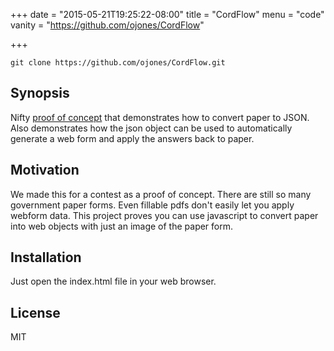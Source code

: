 +++
date = "2015-05-21T19:25:22-08:00"
title = "CordFlow"
menu = "code"
vanity = "https://github.com/ojones/CordFlow"

+++

```
git clone https://github.com/ojones/CordFlow.git
```

## Synopsis

Nifty [proof of concept](http://ojones.github.io/CordFlow/) that demonstrates how to convert paper to JSON.  Also demonstrates how the json object can be used to automatically generate a web form and apply the answers back to paper.

## Motivation

We made this for a contest as a proof of concept.  There are still so many government paper forms.  Even fillable pdfs don't easily let you apply webform data.  This project proves you can use javascript to convert paper into web objects with just an image of the paper form.

## Installation

Just open the index.html file in your web browser.

## License

MIT

